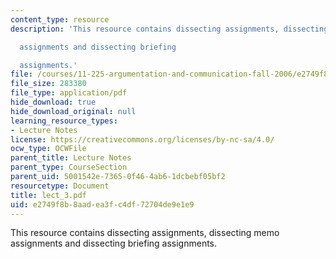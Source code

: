 ```yaml
---
content_type: resource
description: 'This resource contains dissecting assignments, dissecting memo

  assignments and dissecting briefing

  assignments.'
file: /courses/11-225-argumentation-and-communication-fall-2006/e2749f8b8aadea3fc4df72704de9e1e9_lect_3.pdf
file_size: 283380
file_type: application/pdf
hide_download: true
hide_download_original: null
learning_resource_types:
- Lecture Notes
license: https://creativecommons.org/licenses/by-nc-sa/4.0/
ocw_type: OCWFile
parent_title: Lecture Notes
parent_type: CourseSection
parent_uid: 5001542e-7365-0f46-4ab6-1dcbebf05bf2
resourcetype: Document
title: lect_3.pdf
uid: e2749f8b-8aad-ea3f-c4df-72704de9e1e9
---
```

This resource contains dissecting assignments, dissecting memo
assignments and dissecting briefing
assignments.